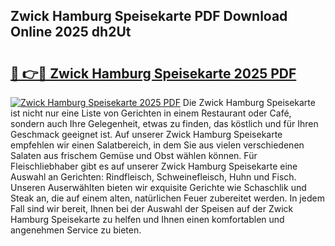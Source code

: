 ## Zwick Hamburg Speisekarte PDF Download Online 2025 dh2Ut

# <h2><a href="http://gc8k3at.nevu.top/?p=Zwick+Hamburg+Speisekarte">🔗 👉🔴 Zwick Hamburg Speisekarte 2025 PDF</a></h2>

[![Zwick Hamburg Speisekarte 2025 PDF](https://i.imgur.com/dBaPXMq.png)](http://gc8k3at.nevu.top/?p=Zwick+Hamburg+Speisekarte)
Die Zwick Hamburg Speisekarte ist nicht nur eine Liste von Gerichten in einem Restaurant oder Café, sondern auch Ihre Gelegenheit, etwas zu finden, das köstlich und für Ihren Geschmack geeignet ist. Auf unserer Zwick Hamburg Speisekarte empfehlen wir einen Salatbereich, in dem Sie aus vielen verschiedenen Salaten aus frischem Gemüse und Obst wählen können. Für Fleischliebhaber gibt es auf unserer Zwick Hamburg Speisekarte eine Auswahl an Gerichten: Rindfleisch, Schweinefleisch, Huhn und Fisch. Unseren Auserwählten bieten wir exquisite Gerichte wie Schaschlik und Steak an, die auf einem alten, natürlichen Feuer zubereitet werden. In jedem Fall sind wir bereit, Ihnen bei der Auswahl der Speisen auf der Zwick Hamburg Speisekarte zu helfen und Ihnen einen komfortablen und angenehmen Service zu bieten.

